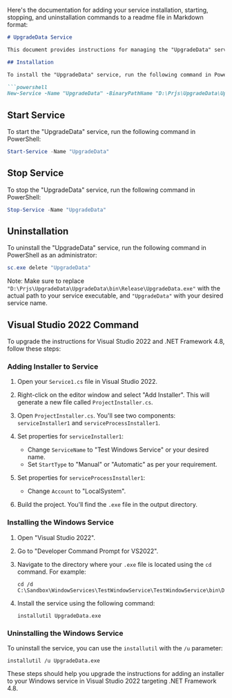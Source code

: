 Here's the documentation for adding your service installation, starting, stopping, and uninstallation commands to a readme file in Markdown format:

```markdown
# UpgradeData Service

This document provides instructions for managing the "UpgradeData" service using PowerShell commands.

## Installation

To install the "UpgradeData" service, run the following command in PowerShell as an administrator:

```powershell
New-Service -Name "UpgradeData" -BinaryPathName "D:\Prjs\UpgradeData\UpgradeData\bin\Release\UpgradeData.exe"
```

## Start Service

To start the "UpgradeData" service, run the following command in PowerShell:

```powershell
Start-Service -Name "UpgradeData"
```

## Stop Service

To stop the "UpgradeData" service, run the following command in PowerShell:

```powershell
Stop-Service -Name "UpgradeData"
```

## Uninstallation

To uninstall the "UpgradeData" service, run the following command in PowerShell as an administrator:

```powershell
sc.exe delete "UpgradeData"
```

Note: Make sure to replace `"D:\Prjs\UpgradeData\UpgradeData\bin\Release\UpgradeData.exe"` with the actual path to your service executable, and `"UpgradeData"` with your desired service name.


## Visual Studio 2022 Command
To upgrade the instructions for Visual Studio 2022 and .NET Framework 4.8, follow these steps:

### Adding Installer to Service

1. Open your `Service1.cs` file in Visual Studio 2022.

2. Right-click on the editor window and select "Add Installer". This will generate a new file called `ProjectInstaller.cs`.

3. Open `ProjectInstaller.cs`. You'll see two components: `serviceInstaller1` and `serviceProcessInstaller1`.

4. Set properties for `serviceInstaller1`:
   - Change `ServiceName` to "Test Windows Service" or your desired name.
   - Set `StartType` to "Manual" or "Automatic" as per your requirement.

5. Set properties for `serviceProcessInstaller1`:
   - Change `Account` to "LocalSystem".

6. Build the project. You'll find the `.exe` file in the output directory.

### Installing the Windows Service

1. Open "Visual Studio 2022".

2. Go to "Developer Command Prompt for VS2022".

3. Navigate to the directory where your `.exe` file is located using the `cd` command. For example:
   ```
   cd /d C:\Sandbox\WindowServices\TestWindowService\TestWindowService\bin\Debug
   ```

4. Install the service using the following command:
   ```
   installutil UpgradeData.exe
   ```

### Uninstalling the Windows Service

To uninstall the service, you can use the `installutil` with the `/u` parameter:
```
installutil /u UpgradeData.exe
```

These steps should help you upgrade the instructions for adding an installer to your Windows service in Visual Studio 2022 targeting .NET Framework 4.8.
